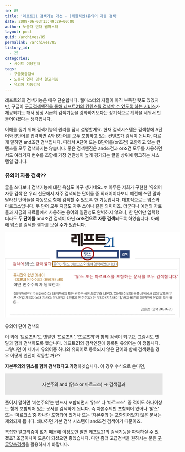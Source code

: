 ```yaml
---
id: 85
title: '레프트21 검색기능 개선 - (제한적인)유의어 자동 검색'
date: 2009-06-03T13:49:29+00:00
author: 노동자 연대 웹마스터
layout: post
guid: /archives/85
permalink: /archives/85
tistory_id:
  - 25
categories:
  - 사이트 이용안내
tags:
  - 구글맞춤검색
  - 노동자 연대 검색 알고리즘
  - 유의어 자동검색
---
```

레프트21의 검색기능은 매우 단순합니다. 웹마스터의 자질이 아직 부족한 탓도 있겠지만, 구글이 <a href="/webmaster/14" target="_blank" title="더 효과적으로 검색기능을 활용하자!" class="broken_link">구글검색엔진을 통해 레프트21의 컨텐츠를 검색할 수 있도록 하는 서비스</a>가 제공되기도 해서 당장 시급히 검색기능을 강화하기보다는 장기적으로 계획을 세워서 만들어야겠다는 생각입니다. 

이해를 돕기 위해 검색기능의 원리를 잠시 설명할게요. 현재 검색시스템은 검색창에 A단어와 B단어를 입력하면 A와 B단어를 모두 포함하고 있는 컨텐츠가 검색이 됩니다. 다르게 말하면 and조건 검색입니다. 따라서 A단어 또는 B단어를(or조건) 포함하고 있는 컨텐츠를 모두 검색하지는 않습니다. 좋은 검색엔진은 and조건과 or조건 모두를 사용하면서도 여러가지 변수를 조합해 가장 연관성이 높게 평가되는 글을 상위에 랭크하는 시스템일 겁니다. 

### 유의어 자동 검색??

글을 쓰다보니 검색기능에 대한 욕심도 마구 생기네요..ㅎ 아무튼 저희가 구현한 ‘유의어 자동 검색’은 우리 신문에서 자주 검색되는 단어들 중 외래어이다보니 예전에 쓰던 말과 달라진 단어들을 자동으로 함께 검색할 수 있도록 한 기능입니다. 대표적으로는 맑스와 마르크스입니다. 두 단어 모두 지금도 자주 쓰이나 같은 의미이죠. 더군다나 예전의 자료들과 지금의 자료들에서 사용하는 용어의 일관성도 완벽하지 않으니, 한 단어만 입력했더라도 <span style="font-weight: bold;">두 단어를</span> and조건 검색이 아닌 <span style="font-weight: bold;">or조건으로 자동 검색</span>되도록 하였습니다. 아래에 맑스를 검색한 결과를 보실 수가 있습니다. 

<div style="width: 570px" class="wp-caption aligncenter">
  <img src="/wp-content/uploads/1/cfile6.uf.13291D4E4D084708064A52.jpg" width="560" height="272" alt="사용자 삽입 이미지" />
  
  <p class="wp-caption-text">
    유의어 단어 검색의
  </p>
</div>이 외에 ‘트로츠키’도 옛말인 ‘뜨로츠키’, ‘뜨로츠끼’와 함께 검색이 되구요, 그람시도 옛말과 함께 검색하도록 했습니다. 레프트21의 검색엔진에 등록된 유의어는 이 정돕니다. 그렇다면 이 세가지 유의어중 하나와 유의어로 등록되지 않은 단어와 함께 검색했을 경우 어떻게 엔진이 작동할 까요? 

<span style="font-weight: bold;">자본주의와 맑스를 함께 검색했다고 가정</span>하겟습니다. 이 경우 수식으로 쓴다면,</p> 

<div style="padding: 10px; background-color: rgb(228, 228, 228); text-align: center;">
  <p>
    자본주의 and (맑스 or 마르크스) -> 검색결과
  </p>
</div>

풀어서 말하면 ‘자본주의’는 반드시 포함되면서 ‘맑스’ 나 ‘마르크스’&nbsp; 중 적어도 하나이상도 함께 포함되어 있는 문서를 검색하게 됩니다. 즉 자본주의만 포함되어 있어나 ‘맑스’ 또는 ‘마르크스’중 하나만 포함되어 있거나 또는 ‘자본주의’는 포함되어있지 않은 문서는 제외되게 됩니다. 왜냐하면 기본 검색 시스템이 and조건 검색이기 때문이죠.

복잡한 알고리즘이 없기 때문에 이정도만 알면 레프트21의 검색기능을 파악하실 수 있겠죠? 조금이나마 도움이 되셨으면 좋겠습니다. 다만 좀더 고급검색을 원하시는 분은 <a href="/webmaster/14" target="_blank" title="더 효과적으로 검색기능을 활용하자!" class="broken_link">구글맞춤검색</a>을 활용하시기 바랍니다.